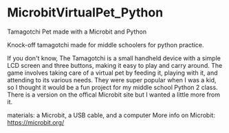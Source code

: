 # MicrobitVirtualPet_Python
Tamagotchi Pet made with a Microbit and Python

Knock-off tamagotchi made for middle schoolers for python practice.

If you don't know, The Tamagotchi is a small handheld device with a simple LCD screen and three buttons, making it easy to play and carry around. 
The game involves taking care of a virtual pet by feeding it, playing with it, and attending to its various needs. 
They were super popular when I was a kid, so I thought it would be a fun project for my middle school Python 2 class. There is a version on the offical Microbit site but I wanted a little more from it.

materials: a Microbit, a USB cable, and a computer
More info on Microbit: https://microbit.org/







